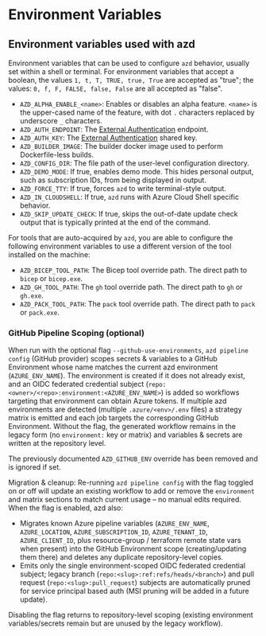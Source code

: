 # Environment Variables

## Environment variables used with azd

Environment variables that can be used to configure `azd` behavior, usually set within a shell or terminal. For environment variables that accept a boolean, the values `1, t, T, TRUE, true, True` are accepted as "true"; the values: `0, f, F, FALSE, false, False` are all accepted as "false".

- `AZD_ALPHA_ENABLE_<name>`: Enables or disables an alpha feature. `<name>` is the upper-cased name of the feature, with dot `.` characters replaced by underscore `_` characters.
- `AZD_AUTH_ENDPOINT`: The [External Authentication](./external-authentication.md) endpoint.
- `AZD_AUTH_KEY`: The [External Authentication](./external-authentication.md) shared key.
- `AZD_BUILDER_IMAGE`: The builder docker image used to perform Dockerfile-less builds.
- `AZD_CONFIG_DIR`: The file path of the user-level configuration directory.
- `AZD_DEMO_MODE`: If true, enables demo mode. This hides personal output, such as subscription IDs, from being displayed in output.
- `AZD_FORCE_TTY`: If true, forces `azd` to write terminal-style output.
- `AZD_IN_CLOUDSHELL`: If true, `azd` runs with Azure Cloud Shell specific behavior.
- `AZD_SKIP_UPDATE_CHECK`: If true, skips the out-of-date update check output that is typically printed at the end of the command.

For tools that are auto-acquired by `azd`, you are able to configure the following environment variables to use a different version of the tool installed on the machine:

- `AZD_BICEP_TOOL_PATH`: The Bicep tool override path. The direct path to `bicep` or `bicep.exe`.
- `AZD_GH_TOOL_PATH`: The `gh` tool override path. The direct path to `gh` or `gh.exe`.
- `AZD_PACK_TOOL_PATH`: The `pack` tool override path. The direct path to `pack` or `pack.exe`.

### GitHub Pipeline Scoping (optional)

When run with the optional flag `--github-use-environments`, `azd pipeline config` (GitHub provider) scopes secrets & variables to a GitHub Environment whose name matches the current azd environment (`AZURE_ENV_NAME`). The environment is created if it does not already exist, and an OIDC federated credential subject (`repo:<owner>/<repo>:environment:<AZURE_ENV_NAME>`) is added so workflows targeting that environment can obtain Azure tokens. If multiple azd environments are detected (multiple `.azure/<env>/.env` files) a strategy matrix is emitted and each job targets the corresponding GitHub Environment. Without the flag, the generated workflow remains in the legacy form (no `environment:` key or matrix) and variables & secrets are written at the repository level.

The previously documented `AZD_GITHUB_ENV` override has been removed and is ignored if set.

Migration & cleanup: Re-running `azd pipeline config` with the flag toggled on or off will update an existing workflow to add or remove the `environment` and matrix sections to match current usage – no manual edits required. When the flag is enabled, azd also:

- Migrates known Azure pipeline variables (`AZURE_ENV_NAME`, `AZURE_LOCATION`, `AZURE_SUBSCRIPTION_ID`, `AZURE_TENANT_ID`, `AZURE_CLIENT_ID`, plus resource-group / terraform remote state vars when present) into the GitHub Environment scope (creating/updating them there) and deletes any duplicate repository-level copies.
- Emits only the single environment-scoped OIDC federated credential subject; legacy branch (`repo:<slug>:ref:refs/heads/<branch>`) and pull request (`repo:<slug>:pull_request`) subjects are automatically pruned for service principal based auth (MSI pruning will be added in a future update).

Disabling the flag returns to repository-level scoping (existing environment variables/secrets remain but are unused by the legacy workflow).
